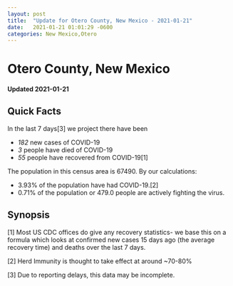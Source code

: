 ```yaml
---
layout: post
title:  "Update for Otero County, New Mexico - 2021-01-21"
date:   2021-01-21 01:01:29 -0600
categories: New Mexico,Otero
---
```


# Otero County, New Mexico
#### Updated 2021-01-21

## Quick Facts

In the last 7 days[3] we project there have been
- *182* new cases of COVID-19
- *3* people have died of COVID-19
- *55* people have recovered from COVID-19[1]

The population in this census area is 67490. By our calculations:
- 3.93% of the population have had COVID-19.[2]
- 0.71% of the population or 479.0 people are actively fighting the virus.

## Synopsis




[1] Most US CDC offices do give any recovery statistics- we base this on a formula which looks at confirmed new cases
15 days ago (the average recovery time) and deaths over the last 7 days.

[2] Herd Immunity is thought to take effect at around ~70-80%

[3] Due to reporting delays, this data may be incomplete.
 
    